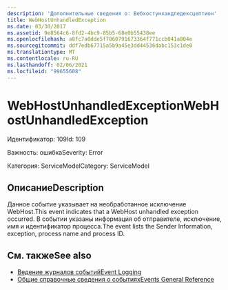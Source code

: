 ```yaml
---
description: 'Дополнительные сведения о: Вебхостунхандледексцептион'
title: WebHostUnhandledException
ms.date: 03/30/2017
ms.assetid: 9e8564c6-8fd2-4bc9-85b5-68e0b55438ee
ms.openlocfilehash: a8fc7a0dde5f7860791673364f771ccb041a804e
ms.sourcegitcommit: ddf7edb67715a5b9a45e3dd44536dabc153c1de0
ms.translationtype: MT
ms.contentlocale: ru-RU
ms.lasthandoff: 02/06/2021
ms.locfileid: "99655608"
---
```

# <a name="webhostunhandledexception"></a><span data-ttu-id="d3fb7-103">WebHostUnhandledException</span><span class="sxs-lookup"><span data-stu-id="d3fb7-103">WebHostUnhandledException</span></span>

<span data-ttu-id="d3fb7-104">Идентификатор: 109</span><span class="sxs-lookup"><span data-stu-id="d3fb7-104">Id: 109</span></span>  
  
 <span data-ttu-id="d3fb7-105">Важность: ошибка</span><span class="sxs-lookup"><span data-stu-id="d3fb7-105">Severity: Error</span></span>  
  
 <span data-ttu-id="d3fb7-106">Категория: ServiceModel</span><span class="sxs-lookup"><span data-stu-id="d3fb7-106">Category: ServiceModel</span></span>  
  
## <a name="description"></a><span data-ttu-id="d3fb7-107">Описание</span><span class="sxs-lookup"><span data-stu-id="d3fb7-107">Description</span></span>  

 <span data-ttu-id="d3fb7-108">Данное событие указывает на необработанное исключение WebHost.</span><span class="sxs-lookup"><span data-stu-id="d3fb7-108">This event indicates that a WebHost unhandled exception occurred.</span></span> <span data-ttu-id="d3fb7-109">В событии указаны информация об отправителе, исключение, имя и идентификатор процесса.</span><span class="sxs-lookup"><span data-stu-id="d3fb7-109">The event lists the Sender Information, exception, process name and process ID.</span></span>  
  
## <a name="see-also"></a><span data-ttu-id="d3fb7-110">См. также</span><span class="sxs-lookup"><span data-stu-id="d3fb7-110">See also</span></span>

- [<span data-ttu-id="d3fb7-111">Ведение журналов событий</span><span class="sxs-lookup"><span data-stu-id="d3fb7-111">Event Logging</span></span>](index.md)
- [<span data-ttu-id="d3fb7-112">Общие справочные сведения о событиях</span><span class="sxs-lookup"><span data-stu-id="d3fb7-112">Events General Reference</span></span>](events-general-reference.md)
